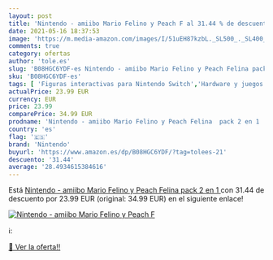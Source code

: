 ```yaml
---
layout: post
title: 'Nintendo - amiibo Mario Felino y Peach F al 31.44 % de descuento'
date: 2021-05-16 18:37:53
image: 'https://m.media-amazon.com/images/I/51uEH87kzbL._SL500_._SL400_.jpg'
comments: true
category: ofertas
author: 'tole.es'
slug: 'B08HGC6YDF-es Nintendo - amiibo Mario Felino y Peach Felina pack 2 en 1'
sku: 'B08HGC6YDF-es'
tags: [ 'Figuras interactivas para Nintendo Switch','Hardware y juegos para Nintendo Switch','Sistemas precursores y micro consolas','Videojuegos','nintendo', ]
actualPrice: 23.99 EUR
currency: EUR
price: 23.99
comparePrice: 34.99 EUR
prodname: 'Nintendo - amiibo Mario Felino y Peach Felina  pack 2 en 1 '
country: 'es'
flag: '🇪🇸'
brand: 'Nintendo'
buyurl: 'https://www.amazon.es/dp/B08HGC6YDF/?tag=tolees-21'
descuento: '31.44'
average: '28.4934615384616'
---
```


Está [Nintendo - amiibo Mario Felino y Peach Felina  pack 2 en 1 ](https://www.amazon.es/dp/B08HGC6YDF/?tag=tolees-21) con 31.44 de descuento por 23.99 EUR (original: 34.99 EUR) en el siguiente enlace!

[![Nintendo - amiibo Mario Felino y Peach F](https://m.media-amazon.com/images/I/51uEH87kzbL._SL500_._SL400_.jpg)](https://www.amazon.es/dp/B08HGC6YDF/?tag=tolees-21)

ℹ️:


[🛒 Ver la oferta!!](https://www.amazon.es/dp/B08HGC6YDF/?tag=tolees-21)
